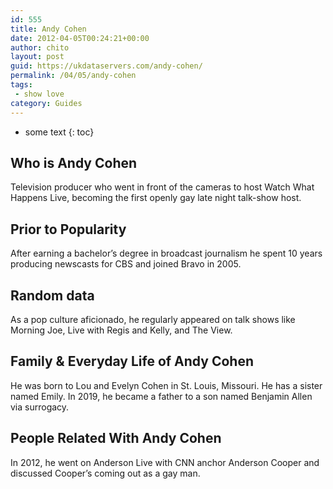 ```yaml
---
id: 555
title: Andy Cohen
date: 2012-04-05T00:24:21+00:00
author: chito
layout: post
guid: https://ukdataservers.com/andy-cohen/
permalink: /04/05/andy-cohen
tags:
 - show love
category: Guides
---
```


* some text
{: toc}


## Who is  Andy Cohen
                  
                  
                  
Television producer who went in front of the cameras to host Watch What Happens Live, becoming the first openly gay late night talk-show host.
                  
                
                
                
## Prior to Popularity 
                  
                  
                  
After earning a bachelor&#8217;s degree in broadcast journalism he spent 10 years producing newscasts for CBS and joined Bravo in 2005.
                  
                
                
                
## Random data 
                  
                  
                  
As a pop culture aficionado, he regularly appeared on talk shows like Morning Joe, Live with Regis and Kelly, and The View.
                  
                
                
                
## Family & Everyday Life of Andy Cohen
                  
                  
                  
He was born to Lou and Evelyn Cohen in St. Louis, Missouri. He has a sister named Emily. In 2019, he became a father to a son named Benjamin Allen via surrogacy. 
                  
                
                
                
## People Related With  Andy Cohen
                  
                  
                  
In 2012, he went on Anderson Live with CNN anchor Anderson Cooper and discussed Cooper&#8217;s coming out as a gay man.
                  
                
              
            
          
          
          
    
    
  
